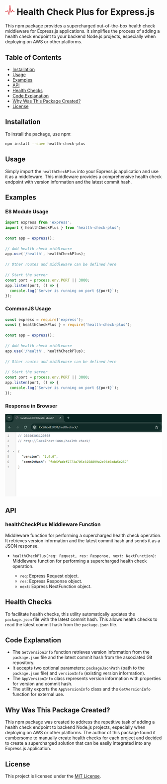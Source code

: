 # <img src="./public/health-check-plus-icon.jpg" width="30px"/> Health Check Plus for Express.js

This npm package provides a supercharged out-of-the-box health check middleware for Express.js applications. It simplifies the process of adding a health check endpoint to your backend Node.js projects, especially when deploying on AWS or other platforms.

## Table of Contents

- [Installation](#installation)
- [Usage](#usage)
- [Examples](#examples)
- [API](#api)
- [Health Checks](#health-checks)
- [Code Explanation](#code-explanation)
- [Why Was This Package Created?](#why-was-this-package-created)
- [License](#license)

## Installation

To install the package, use npm:

```bash
npm install --save health-check-plus
```

## Usage

Simply import the `healthCheckPlus` into your Express.js application and use it as a middleware. This middleware provides a comprehensive health check endpoint with version information and the latest commit hash.

## Examples

### ES Module Usage

```javascript
import express from 'express';
import { healthCheckPlus } from 'health-check-plus';

const app = express();

// Add health check middleware
app.use('/health', healthCheckPlus);

// Other routes and middleware can be defined here

// Start the server
const port = process.env.PORT || 3000;
app.listen(port, () => {
  console.log(`Server is running on port ${port}`);
});
```

### CommonJS Usage

```javascript
const express = require('express');
const { healthCheckPlus } = require('health-check-plus');

const app = express();

// Add health check middleware
app.use('/health', healthCheckPlus);

// Other routes and middleware can be defined here

// Start the server
const port = process.env.PORT || 3000;
app.listen(port, () => {
  console.log(`Server is running on port ${port}`);
});
```

### Response in Browser
<img src="./public/screen-shot.png" width="700px"/>

## API

### healthCheckPlus Middleware Function

Middleware function for performing a supercharged health check operation. It retrieves version information and the latest commit hash and sends it as a JSON response.

- `healthCheckPlus(req: Request, res: Response, next: NextFunction)`: Middleware function for performing a supercharged health check operation.

  - `req`: Express Request object.
  - `res`: Express Response object.
  - `next`: Express NextFunction object.

## Health Checks

To facilitate health checks, this utility automatically updates the `package.json` file with the latest commit hash. This allows health checks to read the latest commit hash from the `package.json` file.

## Code Explanation

- The `GetVersionInfo` function retrieves version information from the `package.json` file and the latest commit hash from the associated Git repository.
- It accepts two optional parameters: `packageJsonPath` (path to the `package.json` file) and `versionInfo` (existing version information).
- The `AppVersionInfo` class represents version information with properties for version and commit hash.
- The utility exports the `AppVersionInfo` class and the `GetVersionInfo` function for external use.

## Why Was This Package Created?

This npm package was created to address the repetitive task of adding a health check endpoint to backend Node.js projects, especially when deploying on AWS or other platforms. The author of this package found it cumbersome to manually create health checks for each project and decided to create a supercharged solution that can be easily integrated into any Express.js application.

## License

This project is licensed under the [MIT License](LICENSE).